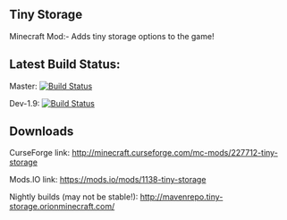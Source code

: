 ## Tiny Storage
Minecraft Mod:- Adds tiny storage options to the game!

## Latest Build Status:
Master: 
[![Build Status](https://travis-ci.org/SmithsGaming/Tiny-Storage.svg?branch=master)](https://travis-ci.org/SmithsGaming/Tiny-Storage)

Dev-1.9:
[![Build Status](https://travis-ci.org/SmithsGaming/Tiny-Storage.svg?branch=Dev-1.9)](https://travis-ci.org/SmithsGaming/Tiny-Storage)

## Downloads

CurseForge link: 
http://minecraft.curseforge.com/mc-mods/227712-tiny-storage

Mods.IO link: 
https://mods.io/mods/1138-tiny-storage

Nightly builds (may not be stable!): 
http://mavenrepo.tiny-storage.orionminecraft.com/